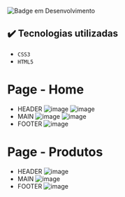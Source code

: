 ![Badge em Desenvolvimento](http://img.shields.io/static/v1?label=STATUS&message=EM%20DESENVOLVIMENTO&color=GREEN&style=for-the-badge)
## ✔️ Tecnologias utilizadas

- ``CSS3``
- ``HTML5``


<h1>Page - Home</h1>

- HEADER
![image](https://user-images.githubusercontent.com/109702318/186253081-6419b4a9-17d7-4c73-bb2f-69db43fec958.png)
![image](https://user-images.githubusercontent.com/109702318/186252788-0d83c01e-70b1-48c7-a997-081de7d50e7b.png)
- MAIN
![image](https://user-images.githubusercontent.com/109702318/186252808-c73806f3-f307-4cd3-b1a2-b24129dcd3fd.png)
![image](https://user-images.githubusercontent.com/109702318/186252822-478155ad-9a98-4882-acf2-49f031587d0f.png)
- FOOTER
![image](https://user-images.githubusercontent.com/109702318/186252858-085e5094-0a93-4918-953f-75135191a30c.png)

<h1>Page - Produtos</h1>

- HEADER
![image](https://user-images.githubusercontent.com/109702318/186252929-55a539de-a4e2-4fea-b84f-2a09384c3cf0.png)
- MAIN
![image](https://user-images.githubusercontent.com/109702318/186252960-fef31d8c-d99b-4c57-aca8-92572ea032a3.png)
- FOOTER
![image](https://user-images.githubusercontent.com/109702318/186252975-dc4007ec-dfa4-4d55-a73e-487b86a5da0b.png)
